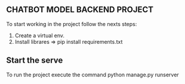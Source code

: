 ## CHATBOT MODEL BACKEND PROJECT 
To start working in the project follow the nexts steps:
1. Create a virtual env.
2. Install librares => pip install requirements.txt

## Start the serve 
To run the project execute the command python manage.py runserver
